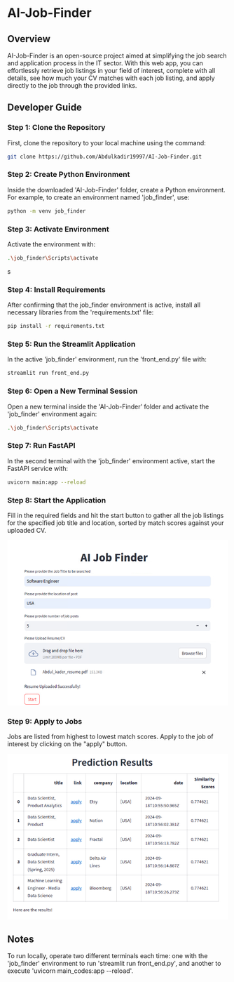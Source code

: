 # AI-Job-Finder

## Overview

AI-Job-Finder is an open-source project aimed at simplifying the job search and application process in the IT sector. With this web app, you can effortlessly retrieve job listings in your field of interest, complete with all details, see how much your CV matches with each job listing, and apply directly to the job through the provided links.


## Developer Guide

### Step 1: Clone the Repository

First, clone the repository to your local machine using the command:

```bash
git clone https://github.com/Abdulkadir19997/AI-Job-Finder.git
```

### Step 2: Create Python Environment

Inside the downloaded 'AI-Job-Finder' folder, create a Python environment. For example, to create an environment named 'job_finder', use:

```bash
python -m venv job_finder
```

### Step 3: Activate Environment

Activate the environment with:

```bash
.\job_finder\Scripts\activate
```
s
### Step 4: Install Requirements

After confirming that the job_finder environment is active, install all necessary libraries from the 'requirements.txt' file:

```bash
pip install -r requirements.txt
```

### Step 5: Run the Streamlit Application

In the active 'job_finder' environment, run the 'front_end.py' file with:

```bash
streamlit run front_end.py
```

### Step 6: Open a New Terminal Session

Open a new terminal inside the 'AI-Job-Finder' folder and activate the 'job_finder' environment again:

```bash
.\job_finder\Scripts\activate
```

### Step 7: Run FastAPI

In the second terminal with the 'job_finder' environment active, start the FastAPI service with:

```bash
uvicorn main:app --reload
```

### Step 8: Start the Application

Fill in the required fields and hit the start button to gather all the job listings for the specified job title and location, sorted by match scores against your uploaded CV.

![Alt text](images/request_input_data.png)

### Step 9: Apply to Jobs

Jobs are listed from highest to lowest match scores. Apply to the job of interest by clicking on the "apply" button.

![Apply to Jobs](images/prediction_results.png)

## Notes
To run locally, operate two different terminals each time: one with the 'job_finder' environment to run 'streamlit run front_end.py', and another to execute 'uvicorn main_codes:app --reload'.


